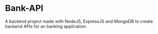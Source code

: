 # Bank-API
 A backend project made with NodeJS, ExpressJS and MongoDB to create backend APIs for an banking application.
